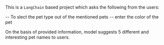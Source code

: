 This is a `LangChain` based project which asks the following from the users:

-- To slect the pet type out of the mentioned pets
-- enter the color of the pet

On the basis of provided information, model suggests 5 different and interesting pet names to users.
